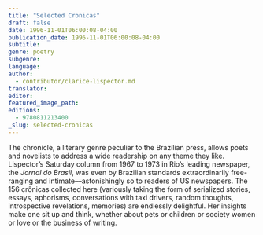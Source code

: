```yaml
---
title: "Selected Cronicas"
draft: false
date: 1996-11-01T06:00:08-04:00
publication_date: 1996-11-01T06:00:08-04:00
subtitle:
genre: poetry
subgenre:
language:
author:
  - contributor/clarice-lispector.md
translator:
editor:
featured_image_path:
editions:
  - 9780811213400
_slug: selected-cronicas
---
```


The chronicle, a literary genre peculiar to the Brazilian press, allows poets and novelists to address a wide readership on any theme they like. Lispector’s Saturday column from 1967 to 1973 in Rio’s leading newspaper, the _Jornal do Brasil_, was even by Brazilian standards extraordinarily free-ranging and intimate––astonishingly so to readers of US newspapers. The 156 crônicas collected here (variously taking the form of serialized stories, essays, aphorisms, conversations with taxi drivers, random thoughts, introspective revelations, memories) are endlessly delightful. Her insights make one sit up and think, whether about pets or children or society women or love or the business of writing. 

